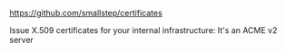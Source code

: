https://github.com/smallstep/certificates

Issue X.509 certificates for your internal infrastructure:
It's an ACME v2 server
